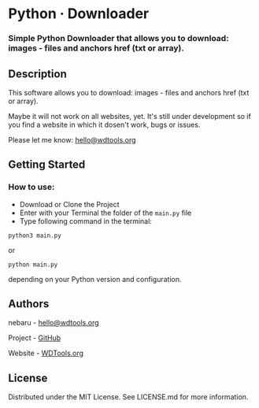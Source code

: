 # Python · Downloader

### Simple Python Downloader that allows you to download: images - files and anchors href (txt or array).

## Description

This software allows you to download: images - files and anchors href (txt or array).

Maybe it will not work on all websites, yet. It's still under development so if you find a website in which it dosen't work, bugs or issues.

Please let me know: hello@wdtools.org


## Getting Started

### How to use:

* Download or Clone the Project
* Enter with your Terminal the folder of the ```main.py``` file
* Type following command in the terminal:
```
python3 main.py
```
or
```
python main.py
```
depending on your Python version and configuration.

## Authors

nebaru - hello@wdtools.org

Project - [GitHub](https://github.com/nebarukun/python-downloader)

Website - [WDTools.org](https://wdtools.org/)



## License

Distributed under the MIT License. See LICENSE.md for more information.
